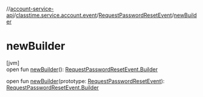//[account-service-api](../../../index.md)/[classtime.service.account.event](../index.md)/[RequestPasswordResetEvent](index.md)/[newBuilder](new-builder.md)

# newBuilder

[jvm]\
open fun [newBuilder](new-builder.md)(): [RequestPasswordResetEvent.Builder](-builder/index.md)

open fun [newBuilder](new-builder.md)(prototype: [RequestPasswordResetEvent](index.md)): [RequestPasswordResetEvent.Builder](-builder/index.md)
